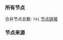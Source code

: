 ### 所有节点
合并节点总数: `741`
[节点链接](https://raw.githubusercontent.com/rzhy1/11/master/sub/sub_merge_base64.txt)

### 节点来源